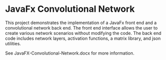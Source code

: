 # JavaFx Convolutional Network
This project demonstrates the implementation of a JavaFx front end and a convolutional network back end.
The front end interface allows the user to create various network scenarios without modifying the code.
The back end code includes network layers, activation functions, a matrix library, and json utilities. 

See JavaFX-Convolutional-Network.docx for more information.
